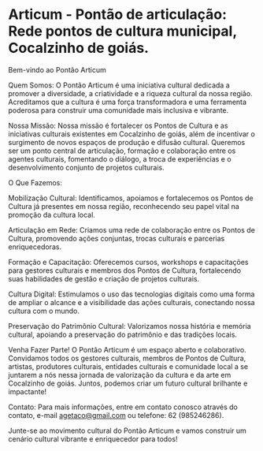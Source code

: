# Articum - Pontão de articulação: Rede pontos de cultura municipal, Cocalzinho de goiás. 
Bem-vindo ao Pontão Articum

Quem Somos:
O Pontão Articum é uma iniciativa cultural dedicada a promover a diversidade, a criatividade e a riqueza cultural da nossa região. Acreditamos que a cultura é uma força transformadora e uma ferramenta poderosa para construir uma comunidade mais inclusiva e vibrante.

Nossa Missão:
Nossa missão é fortalecer os Pontos de Cultura e as iniciativas culturais existentes em Cocalzinho de goiás, além de incentivar o surgimento de novos espaços de produção e difusão cultural. Queremos ser um ponto central de articulação, formação e colaboração entre os agentes culturais, fomentando o diálogo, a troca de experiências e o desenvolvimento conjunto de projetos culturais.

O Que Fazemos:

Mobilização Cultural: Identificamos, apoiamos e fortalecemos os Pontos de Cultura já presentes em nossa região, reconhecendo seu papel vital na promoção da cultura local.

Articulação em Rede: Criamos uma rede de colaboração entre os Pontos de Cultura, promovendo ações conjuntas, trocas culturais e parcerias enriquecedoras.

Formação e Capacitação: Oferecemos cursos, workshops e capacitações para gestores culturais e membros dos Pontos de Cultura, fortalecendo suas habilidades de gestão e criação de projetos culturais.

Cultura Digital: Estimulamos o uso das tecnologias digitais como uma forma de ampliar o alcance e a visibilidade das ações culturais, conectando nossa cultura com o mundo.

Preservação do Patrimônio Cultural: Valorizamos nossa história e memória cultural, apoiando a preservação do patrimônio e das tradições locais.

Venha Fazer Parte!
O Pontão Articum é um espaço aberto e colaborativo. Convidamos todos os gestores culturais, membros de Pontos de Cultura, artistas, produtores culturais, entidades culturais e comunidade local a se juntarem a nós nessa jornada de valorização da cultura e da arte em Cocalzinho de goiás. Juntos, podemos criar um futuro cultural brilhante e impactante!

Contato:
Para mais informações, entre em contato conosco através do contato,  e-mail agetaco@gmail.com ou telefone: 62 (985246286).

Junte-se ao movimento cultural do Pontão Articum e vamos construir um cenário cultural vibrante e enriquecedor para todos!
